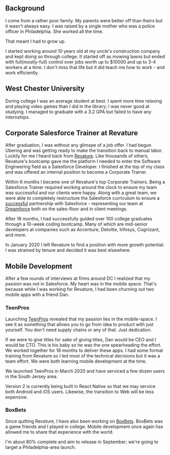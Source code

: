 ## Background

I come from a rather poor family. My parents were better off than theirs but it wasn't always easy. I was raised by a single mother who was a police officer in Philadelphia. She worked all the time. 

That meant I had to grow up. 

I started working around 10 years old at my uncle's construction company and kept doing so through college. It started off as mowing lawns but ended with full(mostly-full) control over jobs worth up to $10000 and up to 3-4 workers at a time. I don't miss that life but it did teach me how to work - and work efficiently.

## West Chester University
During college I was an average student at best. I spent more time relaxing and playing video games than I did in the library; I was never good at studying. I managed to graduate with a 3.2 GPA but failed to have any internships. 

## Corporate Salesforce Trainer at Revature
After graduation, I was without any glimspe of a job offer. I had begun Ubering and was getting ready to make the transition back to manual labor. Luckily for me I heard back from [Revature](revature.com). Like thousands of others, Revature's bootcamp gave me the platform I needed to enter the Software Engineering field as a Salesforce Developer. I finished at the top of my class and was offered an internal position to become a Corporate Trainer.

Within 6 months I became one of Revature's top Corporate Trainers. Being a Salesforce Trainer required working around the clock to ensure my team was successful and our clients were happy. Along with a great team, we were able to completely restructure the Salesforce curriculum to ensure a [successful](https://www.linkedin.com/posts/revature_revature-becomes-a-trailhead-academy-authorized-activity-6668154566971797505-9cKd) partnership with Salesforce - representing our team at [Dreamforce](https://www.linkedin.com/posts/matthew-ruiz-099253116_revature-activity-6600111401044369409-PdsE) both on the sales-floor and in client meetings.

After 18 months, I had successfully guided over 100 college graduates through a 10-week coding bootcamp. Many of which are mid-senior developers at companies such as Accenture, Deloitte, Infosys, Cognizant, and more. 

In January 2020 I left Revature to find a position with more growth potential. I was strained by tenure and decided it was best elsewhere.

## Mobile Development
After a few rounds of interviews at firms around DC I realized that my passion was not in Salesforce. My heart was in the mobile space. That's because while I was working for Revature, I had been churning out two mobile apps with a friend Dan.

### TeenPros
Launching [TeenPros](teenprofessionals.com) revealed that my passion lies in the mobile-space. I see it as something that allows you to go from idea to product with just yourself. You don't need supply chains or any of that. Just dedication.  

If we were to give titles for sake of giving titles, Dan would be CEO and I would be CTO. This is his baby so he was the one spearheading the effort. We worked together for 18 months to deliver these apps. I had some formal training from Revature so I led most of the technical decisions but it was a team effort. We were both learning mobile development at the time.

We launched TeenPros in March 2020 and have serviced a few dozen users in the South Jersey area.

Version 2 is currently being built in React Native so that we may service both Android and iOS users. Likewise, the transition to Web will be less expensive.

### BoxBets

Since quitting Revature, I have also been working on [BoxBets](boxbetsapp.com). BoxBets was a game friends and I played in college. Mobile development once again has allowed me to share that experience with the world.

I'm about 80% complete and aim to release in September; we're going to target a Philadelphia-area launch.


